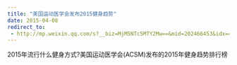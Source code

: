 ```yaml
---
title: "美国运动医学会发布2015健身趋势"
date: 2015-04-08
redirect_to:
 - http://mp.weixin.qq.com/s?__biz=MjM5NTc5MTY2Mw==&mid=202466453&idx=4&sn=224b578bed86b3532a27bbac82e2ac22&scene=1&key=b2574200810f04e84b45edb5da0dda4ed9105558337153055be0cbf3890d836a252d0794fc463377facaefe2ab4584df&ascene=0&uin=NTI1OTI4MDU1&devicetype=iMac+MacBookPro5%2C5+OSX+OSX+10.10.2+build(14C1514)&version=11020012&pass_ticket=17gckPxhQpsXqI01BOL4B6RQZU4AQ9iqBLOWluM1ttFpYwSQds0k%2FxMjVrg2iuJ%2B 
---
```


2015年流行什么健身方式?美国运动医学会(ACSM)发布的2015年健身趋势排行榜
